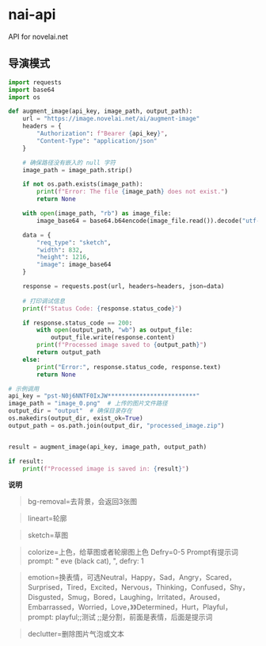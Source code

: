 # nai-api
API for novelai.net
## 导演模式
```python
import requests
import base64
import os

def augment_image(api_key, image_path, output_path):
    url = "https://image.novelai.net/ai/augment-image"
    headers = {
        "Authorization": f"Bearer {api_key}",
        "Content-Type": "application/json"
    }

    # 确保路径没有嵌入的 null 字符
    image_path = image_path.strip()

    if not os.path.exists(image_path):
        print(f"Error: The file {image_path} does not exist.")
        return None

    with open(image_path, "rb") as image_file:
        image_base64 = base64.b64encode(image_file.read()).decode("utf-8")

    data = {
        "req_type": "sketch",
        "width": 832,
        "height": 1216,
        "image": image_base64
    }

    response = requests.post(url, headers=headers, json=data)
    
    # 打印调试信息
    print(f"Status Code: {response.status_code}")

    if response.status_code == 200:
        with open(output_path, "wb") as output_file:
            output_file.write(response.content)
        print(f"Processed image saved to {output_path}")
        return output_path
    else:
        print("Error:", response.status_code, response.text)
        return None

# 示例调用
api_key = "pst-N0j6NNTF0IxJW*************************"
image_path = "image_0.png"  # 上传的图片文件路径
output_dir = "output"  # 确保目录存在
os.makedirs(output_dir, exist_ok=True)
output_path = os.path.join(output_dir, "processed_image.zip")


result = augment_image(api_key, image_path, output_path)

if result:
    print(f"Processed image is saved in: {result}")
```
**说明**
> bg-removal=去背景，会返回3张图

> lineart=轮廓

> sketch=草图

> colorize=上色，给草图或者轮廓图上色
> Defry=0-5
> Prompt有提示词
> prompt: " eve (black cat), ", defry: 1


> emotion=换表情，可选Neutral，Happy，Sad，Angry，Scared，Surprised，Tired，Excited，Nervous，Thinking，Confused，Shy，Disgusted，Smug，Bored，Laughing，Irritated，Aroused，Embarrassed，Worried，Love，》》Determined，Hurt，Playful，
prompt: playful;;测试
> ;;是分割，前面是表情，后面是提示词

> declutter=删除图片气泡或文本
